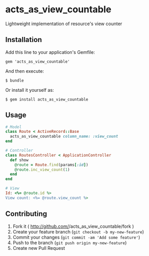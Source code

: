 # acts_as_view_countable

Lightweight implementation of resource's view counter

## Installation

Add this line to your application's Gemfile:

    gem 'acts_as_view_countable'

And then execute:

    $ bundle

Or install it yourself as:

    $ gem install acts_as_view_countable

## Usage

  ```ruby
  # Model
  class Route < ActiveRecord::Base
    acts_as_view_countable column_name: :view_count
  end

  # Controller
  class RoutesController < ApplicationController
    def show
      @route = Route.find(params[:id])
      @route.inc_view_count(1)
    end
  end

  # View
  Id: <%= @route.id %>
  View count: <%= @route.view_count %>
  ```

## Contributing

1. Fork it ( http://github.com/<my-github-username>/acts_as_view_countable/fork )
2. Create your feature branch (`git checkout -b my-new-feature`)
3. Commit your changes (`git commit -am 'Add some feature'`)
4. Push to the branch (`git push origin my-new-feature`)
5. Create new Pull Request
